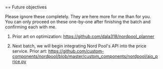 == Future objectives

Please ignore these completely. They are here more for me than for you. You can only proceed on these one-by-one after finishing the batch and confirming each with me.

1. Prior art on optimization:
https://github.com/dala318/nordpool_planner

2. Next batch, we will begin integrating Nord Pool's API into the price service.
Prior art: https://github.com/custom-components/nordpool/blob/master/custom_components/nordpool/aio_price.py

